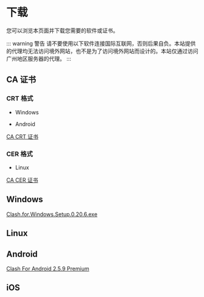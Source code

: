 # 下载

您可以浏览本页面并下载您需要的软件或证书。

::: warning 警告
请不要使用以下软件连接国际互联网，否则后果自负。本站提供的代理均无法访问境外网站，也不是为了访问境外网站而设计的。本站仅通过访问广州地区服务器的代理。
:::

## CA 证书

### CRT 格式

- Windows

- Android

[CA CRT 证书](https://download.scut.life/scut.edu.cn_ca.crt)

### CER 格式

- Linux

[CA CER 证书](https://download.scut.life/scut.edu.cn_ca.cer)

## Windows

[Clash.for.Windows.Setup.0.20.6.exe](https://download.scut.life/Clash.for.Windows.Setup.0.20.6.exe)

## Linux

## Android

[Clash For Android 2.5.9 Premium](https://download.scut.life/cfa-2.5.9-premium-universal-release.apk)

## iOS
